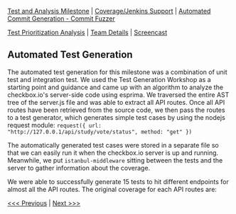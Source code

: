 [Test and Analysis Milestone](../README.md) | [Coverage/Jenkins Support](/reports/Coverage.md) | [Automated Commit Generation - Commit Fuzzer](/reports/Fuzzer.md)

[Test Prioritization Analysis](/reports/TestPrioritization.md) | [Team Details](/reports/Team.md) | [Screencast](/reports/Screencast.md)

Automated Test Generation
----------------------------------
The automated test generation for this milestone was a combination of unit test and integration test. We used the Test Generation Workshop as a starting point and guidance and came up with an algorithm to analyze the checkbox.io's server-side code using esprima. We traversed the entire AST tree of the server.js file and was able to extract all API routes. Once all API routes have been retrieved from the source code, we then pass the routes to a test generator, which generates simple test cases by using the nodejs request module: ```request({ url: "http://127.0.0.1/api/study/vote/status", method: "get" })```

The automatically generated test cases were stored in a separate file so that we can easily run it when the checkbox.io server is up and running. Meanwhile, we put ```istanbul-middleware``` sitting between the tests and the server to gather information about the coverage.

We were able to successfully generate 15 tests to hit different endpoints for almost all the API routes. The original coverage for each API routes are:


[<<< Previous](/reports/TestPrioritization.md) | [Next >>>](/reports/Team.md)
